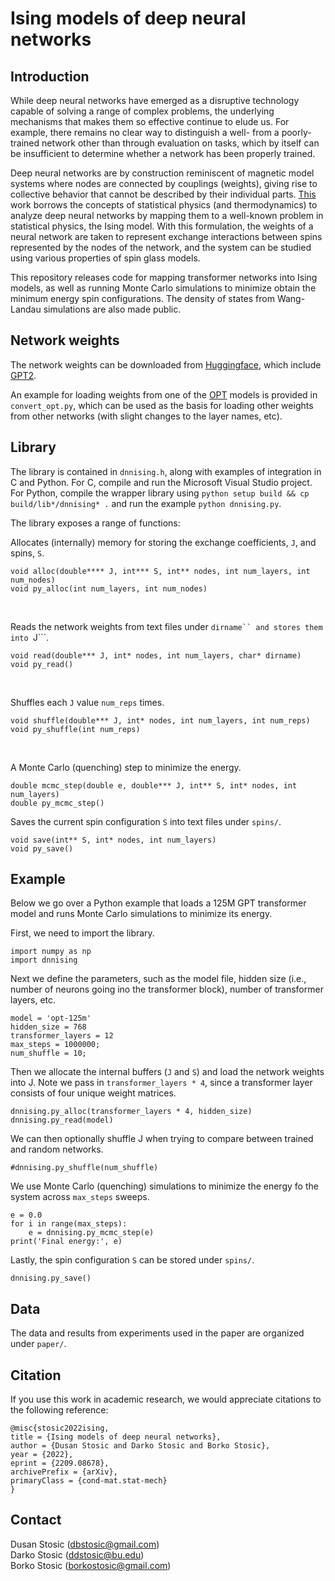 # Ising models of deep neural networks 

## Introduction
While deep neural networks have emerged as a disruptive technology capable of solving a range of complex problems, the underlying mechanisms that makes them so effective continue to elude us. For example, there remains no clear way to distinguish a well- from a poorly- trained network other than through evaluation on tasks, which by itself can be insufficient to determine whether a network has been properly trained.

Deep neural networks are by construction reminiscent of magnetic model systems where nodes are connected by couplings (weights), giving rise to collective behavior that cannot be described by their individual parts. [This](https://arxiv.org/abs/2209.08678) work borrows the concepts of statistical physics (and thermodynamics) to analyze deep neural networks by mapping them to a well-known problem in statistical physics, the Ising model. With this formulation, the weights of a neural network are taken to represent exchange interactions between spins represented by the nodes of the network, and the system can be studied using various properties of spin glass models.

This repository releases code for mapping transformer networks into Ising models, as well as running Monte Carlo simulations to minimize obtain the minimum energy spin configurations. The density of states from Wang-Landau simulations are also made public.

## Network weights
The network weights can be downloaded from [Huggingface](https://huggingface.co/), which include [GPT2](https://huggingface.co/docs/transformers/model_doc/gpt2).

An example for loading weights from one of the [OPT](https://huggingface.co/docs/transformers/model_doc/opt) models is provided in `convert_opt.py`, which can be used as the basis for loading other weights from other networks (with slight changes to the layer names, etc).

## Library
The library is contained in `dnnising.h`, along with examples of integration in C and Python. For C, compile and run the Microsoft Visual Studio project. For Python,
compile the wrapper library using ```python setup build && cp build/lib*/dnnising* .``` and run the example ```python dnnising.py```.

The library exposes a range of functions:

Allocates (internally) memory for storing the exchange coefficients, ```J```, and spins, ```S```.
```
void alloc(double**** J, int*** S, int** nodes, int num_layers, int num_nodes)
void py_alloc(int num_layers, int num_nodes)
```
<br/>

Reads the network weights from text files under ```dirname`` and stores them into ```J```.
```
void read(double*** J, int* nodes, int num_layers, char* dirname)
void py_read()
```
<br/>

Shuffles each ```J``` value ```num_reps``` times.
```
void shuffle(double*** J, int* nodes, int num_layers, int num_reps)
void py_shuffle(int num_reps)
```
<br/>

A Monte Carlo (quenching) step to minimize the energy.
```
double mcmc_step(double e, double*** J, int** S, int* nodes, int num_layers)
double py_mcmc_step()
```

Saves the current spin configuration `S` into text files under ```spins/```.
```
void save(int** S, int* nodes, int num_layers)
void py_save()
```

## Example
Below we go over a Python example that loads a 125M GPT transformer model and runs Monte Carlo simulations to minimize its energy.

First, we need to import the library.
```
import numpy as np
import dnnising
```

Next we define the parameters, such as the model file, hidden size (i.e., number of neurons going ino the transformer block), number of transformer layers, etc.
```
model = 'opt-125m'
hidden_size = 768
transformer_layers = 12
max_steps = 1000000;
num_shuffle = 10;
```

Then we allocate the internal buffers (`J` and `S`) and load the network weights into J. Note we pass in `transformer_layers * 4`, since a transformer layer consists of four unique weight matrices.
```
dnnising.py_alloc(transformer_layers * 4, hidden_size)
dnnising.py_read(model)
```

We can then optionally shuffle J when trying to compare between trained and random networks.
```
#dnnising.py_shuffle(num_shuffle)
```

We use Monte Carlo (quenching) simulations to minimize the energy fo the system across `max_steps` sweeps.
```
e = 0.0
for i in range(max_steps):
    e = dnnising.py_mcmc_step(e)
print('Final energy:', e)
```

Lastly, the spin configuration `S` can be stored under `spins/`.
```
dnnising.py_save()
```

## Data
The data and results from experiments used in the paper are organized under `paper/`.

## Citation
If you use this work in academic research, we would appreciate citations to the following reference:

```
@misc{stosic2022ising,
title = {Ising models of deep neural networks}, 
author = {Dusan Stosic and Darko Stosic and Borko Stosic},
year = {2022},
eprint = {2209.08678},
archivePrefix = {arXiv},
primaryClass = {cond-mat.stat-mech}
}
```

## Contact
Dusan Stosic (dbstosic@gmail.com)<br/>
Darko Stosic (ddstosic@bu.edu)<br/>
Borko Stosic (borkostosic@gmail.com)
